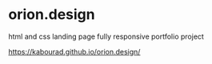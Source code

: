 # orion.design
html and css landing page fully responsive portfolio project

https://kabourad.github.io/orion.design/
